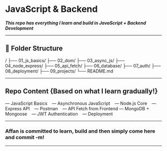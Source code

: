 # JavaScript & Backend
***This repo has everything I learn and build in JavaScript + Backend Development***

---

## 📂 Folder Structure
/
├── 01_js_basics/         <!-- Syntax, variables, functions          -->
├── 02_dom/               <!-- Browser-based DOM work                -->
├── 03_async_js/          <!-- Promises, async/await                 -->
├── 04_node_express/      <!-- Node.js core + Express                -->
├── 05_api_fetch/         <!-- Fetch from frontend + Postman testing -->
├── 06_database/          <!-- MongoDB & Mongoose                    -->
├── 07_auth/              <!-- JWT, bcrypt                           -->
├── 08_deployment/        <!-- Deploying full stack apps             -->
├── 09_projects/          <!-- Mini-projects using all the above     -->
└── README.md

---

## Repo Content {Based on what I learn gradually!}
— JavaScript Basics        <!-- Variables, functions, arrays, and modern ES6 syntax -->
— Asynchronous JavaScript  <!-- Callbacks, Promises, and async/await                -->
— Node.js Core             <!-- Core modules, basic server, and CommonJS            -->
— Express API              <!-- REST routes, middleware, and error handling         -->
— Postman                  <!-- Testing APIs with headers, JSON, and status codes   -->
— API Fetch from Frontend  <!-- Connecting frontend to backend using fetch()        -->
— MongoDB + Mongoose       <!-- Database models, schema, and CRUD operations        -->
— JWT Authentication       <!--Login, token generation, and route protection        -->
— Deployment               <!-- Deploying backend/frontend with environment configs -->

---

### Affan is committed to learn, build and then simply come here and commit -m!

----------------------------------------------------------------------------------------
